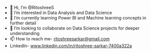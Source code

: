 - 👋 Hi, I’m @RitoshreeS
- 👀 I’m interested in Data Analysis and Data Science
- 🌱 I’m currently learning Power BI and Machine learning concepts in further detail
- 💞️ I’m looking to collaborate on Data Science projects for deeper understanding
- 📫 How to reach me- ritoshreesarkar@gmail.com
- LinkedIn- www.linkedin.com/in/ritoshree-sarkar-7400a322a



<!---
RitoshreeS/RitoshreeS is a ✨ special ✨ repository because its `README.md` (this file) appears on your GitHub profile.
You can click the Preview link to take a look at your changes.
--->
